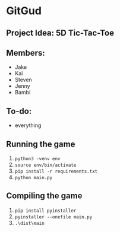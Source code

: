 # GitGud

## Project Idea: 5D Tic-Tac-Toe

## Members:
 - Jake
 - Kai
 - Steven
 - Jenny
 - Bambi

## To-do:
 - everything

## Running the game
 1. `python3 -venv env`
 2. `source env/bin/activate`
 3. `pip install -r requirements.txt`
 4. `python main.py`

## Compiling the game
  1. `pip install pyinstaller`
  2. `pyinstaller --onefile main.py`
  3. `.\dist\main`
